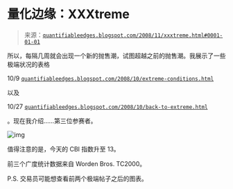 <!--yml

分类：未分类

日期：2024-05-18 13:33:25

-->

# 量化边缘：XXXtreme

> 来源：[`quantifiableedges.blogspot.com/2008/11/xxxtreme.html#0001-01-01`](http://quantifiableedges.blogspot.com/2008/11/xxxtreme.html#0001-01-01)

所以，每隔几周就会出现一个新的抛售潮，试图超越之前的抛售潮。我展示了一些极端状况的表格

10/9 [`quantifiableedges.blogspot.com/2008/10/extreme-conditions.html`](http://quantifiableedges.blogspot.com/2008/10/extreme-conditions.html)

以及

10/27 [`quantifiableedges.blogspot.com/2008/10/back-to-extreme.html`](http://quantifiableedges.blogspot.com/2008/10/back-to-extreme.html)

。现在我介绍……第三位参赛者。

![img](https://blogger.googleusercontent.com/img/b/R29vZ2xl/AVvXsEiec8T4gqMMck-EBXQvTPT4HMOfXC1yF93MwXJFj2ZQ5R8Vba85H9pODb0IcmNAsT480EVI1OxvYCCUE-1P2em1TbTaJh0yrUoKqgj8Jz8eBMX54dFAlvYsrkWHSZsZVpupG1AyPazOpfw/s1600-h/2008-11-21+extremes.PNG)

值得注意的是，今天的 CBI 指数升至 13。

前三个广度统计数据来自 Worden Bros. TC2000。

P.S. 交易员可能想查看前两个极端帖子之后的图表。
